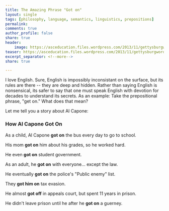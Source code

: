 ```yaml
---
title: The Amazing Phrase "Got on"
layout: single
tags: [philosophy, language, semantics, linguistics, prepositions]
permalink: 
comments: true
author_profile: false
share: true
header:
    image: https://asceducation.files.wordpress.com/2013/11/gettysburgwordle.png
teaser: https://asceducation.files.wordpress.com/2013/11/gettysburgwordle.png
excerpt_separator: <!--more-->
share: true

---
```


I love English. Sure, English is impossibly inconsistant on the surface, but its rules are there -- they are deep and hidden. Rather than saying English is nonsensical, its safer to say that one must speak English with devotion for decades to understand its secrets. As an example: Take the prepositional phrase, "get on." What does that mean? 

Let me tell you a story about Al Capone: 

### How Al Capone Got On

As a child, Al Capone __got on__ the bus every day to go to school. 

His mom __got on__ him about his grades, so he worked hard. 

He even __got on__ student government. 

As an adult, he __got on__ with everyone... except the law.

He eventually __got on__ the police's "Public enemy" list.

They __got him on__ tax evasion. 

He almost __got off__ in appeals court, but spent 11 years in prison.

He didn't leave prison until he after he __got on__ a guerney. 


